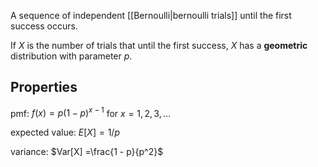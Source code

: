 A sequence of independent [[Bernoulli|bernoulli trials]] until the first success occurs.

If $X$ is the number of trials that until the first success, $X$ has a **geometric** distribution with parameter $p$.

## Properties

pmf:
$f(x) = p(1 - p)^{x-1}$ for $x = 1,2,3,...$

expected value:
$E[X] = 1/p$

variance:
$Var[X] =\frac{1 - p}{p^2}$

